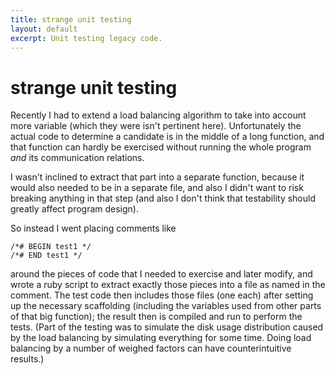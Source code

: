 ```yaml
---
title: strange unit testing
layout: default
excerpt: Unit testing legacy code.
---
```


# strange unit testing

Recently I had to extend a load balancing algorithm to take into
account more variable (which they were isn't pertinent here).
Unfortunately the actual code to determine a candidate is in the
middle of a long function, and that function can hardly be exercised
without running the whole program *and* its communication relations.

I wasn't inclined to extract that part into a separate function, because
it would also needed to be in a separate file, and also I didn't want
to risk breaking anything in that step (and also I don't think that
testability should greatly affect program design).

So instead I went placing comments like

    /*# BEGIN test1 */
    /*# END test1 */

around the pieces of code that I needed to exercise and later modify,
and wrote a ruby script to extract exactly those pieces into a file
as named in the comment. The test code then includes those files
(one each) after setting up the necessary scaffolding (including
the variables used from other parts of that big function); the result
then is compiled and run to perform the tests. (Part of the testing
was to simulate the disk usage distribution caused by the load balancing
by simulating everything for some time. Doing load balancing by a number
of weighed factors can have counterintuitive results.)
